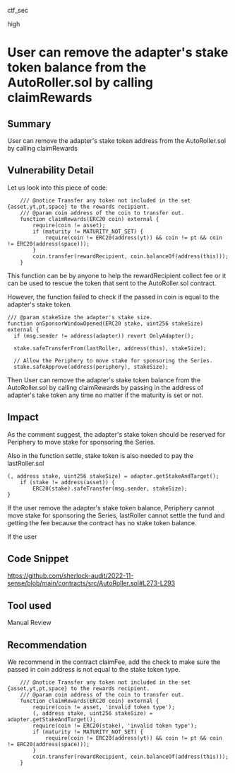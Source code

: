 ctf_sec

high

# User can remove the adapter's stake token balance from the AutoRoller.sol by calling claimRewards

## Summary

User can remove the adapter's stake token address from the AutoRoller.sol by calling claimRewards

## Vulnerability Detail

Let us look into this piece of code:

```solidity
    /// @notice Transfer any token not included in the set {asset,yt,pt,space} to the rewards recipient.
    /// @param coin address of the coin to transfer out.
    function claimRewards(ERC20 coin) external {
        require(coin != asset);
        if (maturity != MATURITY_NOT_SET) {
            require(coin != ERC20(address(yt)) && coin != pt && coin != ERC20(address(space)));
        }
        coin.transfer(rewardRecipient, coin.balanceOf(address(this)));
    }
```

This function can be by anyone to help the rewardRecipient collect fee or it can be used to rescue the token that sent to the AutoRoller.sol contract.

However, the function  failed to check if the passed in coin is equal to the adapter's stake token.

```solidity
/// @param stakeSize the adapter's stake size.
function onSponsorWindowOpened(ERC20 stake, uint256 stakeSize) external {
  if (msg.sender != address(adapter)) revert OnlyAdapter();

  stake.safeTransferFrom(lastRoller, address(this), stakeSize);

  // Allow the Periphery to move stake for sponsoring the Series.
  stake.safeApprove(address(periphery), stakeSize);
```

Then User can remove the adapter's stake token balance from the AutoRoller.sol by calling claimRewards by passing in the address of adapter's take token any time no matter if the maturity is set or not.

## Impact

As the comment suggest, the adapter's stake token should be reserved for Periphery to move stake for sponsoring the Series.

Also in the function settle, stake token is also needed to pay the lastRoller.sol

```solidity
(, address stake, uint256 stakeSize) = adapter.getStakeAndTarget();
    if (stake != address(asset)) {
        ERC20(stake).safeTransfer(msg.sender, stakeSize);
}
```

If the user remove the adapter's stake token balance, Periphery cannot move stake for sponsoring the Series, lastRoller cannot settle the fund and getting the fee because the contract has no stake token balance.

If the user 

## Code Snippet

https://github.com/sherlock-audit/2022-11-sense/blob/main/contracts/src/AutoRoller.sol#L273-L293

## Tool used

Manual Review

## Recommendation

We recommend in the contract claimFee, add the check to make sure the passed in coin address is not equal to the stake token type.

```solidity
    /// @notice Transfer any token not included in the set {asset,yt,pt,space} to the rewards recipient.
    /// @param coin address of the coin to transfer out.
    function claimRewards(ERC20 coin) external {
        require(coin != asset, 'invalid token type');
        (, address stake, uint256 stakeSize) = adapter.getStakeAndTarget();
        require(coin != ERC20(stake), 'invalid token type');
        if (maturity != MATURITY_NOT_SET) {
            require(coin != ERC20(address(yt)) && coin != pt && coin != ERC20(address(space)));
        }
        coin.transfer(rewardRecipient, coin.balanceOf(address(this)));
    }
```

